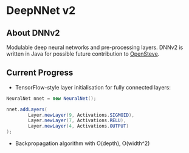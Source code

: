 # DeepNNet v2

## About DNNv2
Modulable deep neural networks and pre-processing layers. DNNv2 is written in Java for possible future contribution to [OpenSteve].

[OpenSteve]: https://github.com/MattMattL/OpenSteve

## Current Progress

- TensorFlow-style layer initialisation for fully connected layers:
``` Java
NeuralNet nnet = new NeuralNet();

nnet.addLayers(
        Layer.newLayer(9, Activations.SIGMOID),
        Layer.newLayer(7, Activations.RELU),
        Layer.newLayer(4, Activations.OUTPUT)
);
```
- Backpropagation algorithm with O(depth), O(width^2)
